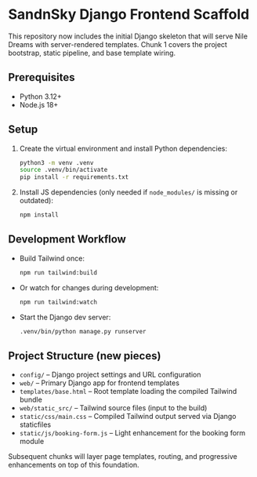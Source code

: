 # SandnSky Django Frontend Scaffold

This repository now includes the initial Django skeleton that will serve Nile Dreams with server-rendered templates. Chunk 1 covers the project bootstrap, static pipeline, and base template wiring.

## Prerequisites
- Python 3.12+
- Node.js 18+

## Setup
1. Create the virtual environment and install Python dependencies:
   ```bash
   python3 -m venv .venv
   source .venv/bin/activate
   pip install -r requirements.txt
   ```
2. Install JS dependencies (only needed if `node_modules/` is missing or outdated):
   ```bash
   npm install
   ```

## Development Workflow
- Build Tailwind once:
  ```bash
  npm run tailwind:build
  ```
- Or watch for changes during development:
  ```bash
  npm run tailwind:watch
  ```
- Start the Django dev server:
  ```bash
  .venv/bin/python manage.py runserver
  ```

## Project Structure (new pieces)
- `config/` – Django project settings and URL configuration
- `web/` – Primary Django app for frontend templates
- `templates/base.html` – Root template loading the compiled Tailwind bundle
- `web/static_src/` – Tailwind source files (input to the build)
- `static/css/main.css` – Compiled Tailwind output served via Django staticfiles
- `static/js/booking-form.js` – Light enhancement for the booking form module

Subsequent chunks will layer page templates, routing, and progressive enhancements on top of this foundation.
